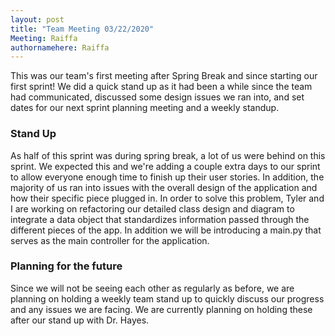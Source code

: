```yaml
---
layout: post
title: "Team Meeting 03/22/2020"
Meeting: Raiffa
authornamehere: Raiffa
---
```

This was our team's first meeting after Spring Break and since starting our first sprint! We did a quick stand up as it had been a while since the team had communicated, discussed some design issues we ran into, and set dates for our next sprint planning meeting and a weekly standup.

### Stand Up
As half of this sprint was during spring break, a lot of us were behind on this sprint. We expected this and we're adding a couple extra days to our sprint to allow everyone enough time to finish up their user stories. In addition, the majority of us ran into issues with the overall design of the application and how their specific piece plugged in. In order to solve this problem, Tyler and I are working on refactoring our detailed class design and diagram to integrate a data object that standardizes information passed through the different pieces of the app. In addition we will be introducing a main.py that serves as the main controller for the application. 

### Planning for the future
Since we will not be seeing each other as regularly as before, we are planning on holding a weekly team stand up to quickly discuss our progress and any issues we are facing. We are currently planning on holding these after our stand up with Dr. Hayes.
